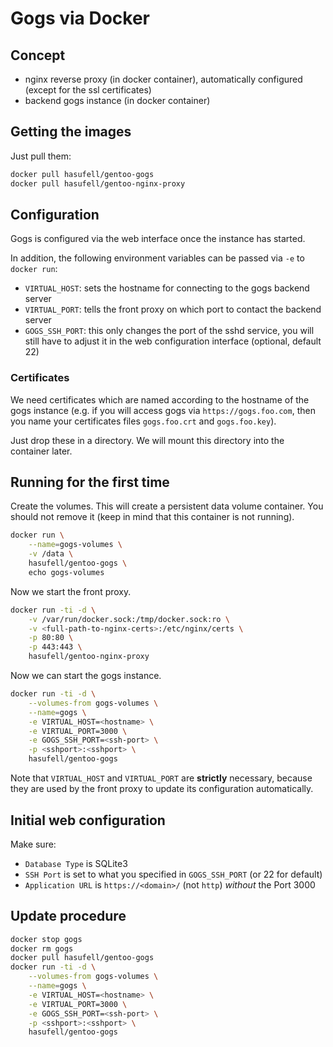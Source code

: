 # Gogs via Docker

## Concept

* nginx reverse proxy (in docker container), automatically configured (except for the ssl certificates)
* backend gogs instance (in docker container)

## Getting the images

Just pull them:
```sh
docker pull hasufell/gentoo-gogs
docker pull hasufell/gentoo-nginx-proxy
```

## Configuration

Gogs is configured via the web interface once the instance has started.

In addition, the following environment variables can be passed via `-e` to
`docker run`:
* `VIRTUAL_HOST`: sets the hostname for connecting to the gogs backend server
* `VIRTUAL_PORT`: tells the front proxy on which port to contact the backend server
* `GOGS_SSH_PORT`: this only changes the port of the sshd service, you will still have to adjust it in the web configuration interface (optional, default 22)

### Certificates

We need certificates which are named according to the hostname
of the gogs instance (e.g. if you will access gogs via
`https://gogs.foo.com`, then you name your certificates files
`gogs.foo.crt` and `gogs.foo.key`).

Just drop these in a directory. We will mount this directory into the
container later.

## Running for the first time

Create the volumes. This will create a persistent data volume container.
You should not remove it (keep in mind that this container is not running).
```sh
docker run \
	--name=gogs-volumes \
	-v /data \
	hasufell/gentoo-gogs \
	echo gogs-volumes
```

Now we start the front proxy.
```sh
docker run -ti -d \
	-v /var/run/docker.sock:/tmp/docker.sock:ro \
	-v <full-path-to-nginx-certs>:/etc/nginx/certs \
	-p 80:80 \
	-p 443:443 \
	hasufell/gentoo-nginx-proxy
```

Now we can start the gogs instance.

```sh
docker run -ti -d \
	--volumes-from gogs-volumes \
	--name=gogs \
	-e VIRTUAL_HOST=<hostname> \
	-e VIRTUAL_PORT=3000 \
	-e GOGS_SSH_PORT=<ssh-port> \
	-p <sshport>:<sshport> \
	hasufell/gentoo-gogs
```

Note that `VIRTUAL_HOST` and `VIRTUAL_PORT` are __strictly__ necessary,
because they are used by the front proxy to update its configuration
automatically.

## Initial web configuration

Make sure:
* `Database Type` is SQLite3
* `SSH Port` is set to what you specified in `GOGS_SSH_PORT` (or 22 for default)
* `Application URL` is `https://<domain>/` (not `http`) _without_ the Port 3000

## Update procedure
```sh
docker stop gogs
docker rm gogs
docker pull hasufell/gentoo-gogs
docker run -ti -d \
	--volumes-from gogs-volumes \
	--name=gogs \
	-e VIRTUAL_HOST=<hostname> \
	-e VIRTUAL_PORT=3000 \
	-e GOGS_SSH_PORT=<ssh-port> \
	-p <sshport>:<sshport> \
	hasufell/gentoo-gogs
```
